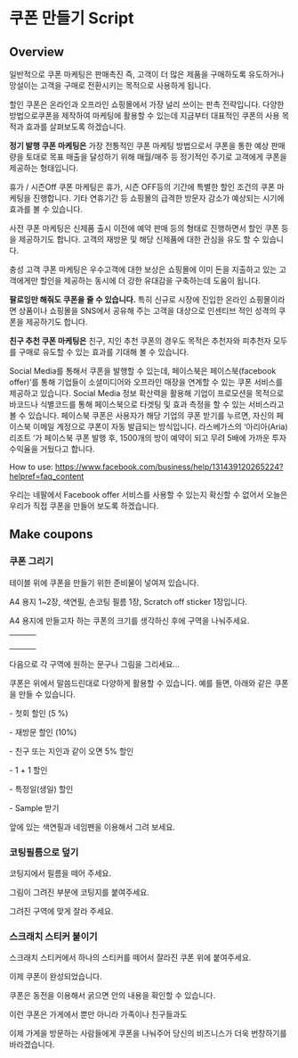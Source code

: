 # 쿠폰 만들기 Script



## Overview

일반적으로 쿠폰 마케팅은 판매촉진 즉, 고객이 더 많은 제품을 구매하도록 유도하거나 망설이는 고객을 구매로 전환시키는 목적으로 사용하게 됩니다.

 

할인 쿠폰은 온라인과 오프라인 쇼핑몰에서 가장 널리 쓰이는 판촉 전략입니다. 다양한 방법으로쿠폰을 제작하여 마케팅에 활용할 수 있는데 지금부터 대표적인 쿠폰의 사용 목적과 효과를 살펴보도록 하겠습니다.

 

**정기 발행 쿠폰 마케팅은** 가장 전통적인 쿠폰 마케팅 방법으로서 쿠폰을 통한 예상 판매량을 토대로 목표 매출을 달성하기 위해 매월/매주 등 정기적인 주기로 고객에게 쿠폰을 제공하는 형태입니다.

 

휴가 / 시즌Off 쿠폰 마케팅은 휴가, 시즌 OFF등의 기간에 특별한 할인 조건의 쿠폰 마케팅을 진행합니다. 기타 연휴기간 등 쇼핑몰의 급격한 방문자 감소가 예상되는 시기에 효과를 볼 수 있습니다.

 

사전 쿠폰 마케팅은 신제품 출시 이전에 예약 판매 등의 형태로 진행하면서 할인 쿠폰 등을 제공하기도 합니다. 고객의 재방문 및 해당 신제품에 대한 관심을 유도 할 수 있습니다.

 

충성 고객 쿠폰 마케팅은 우수고객에 대한 보상은 쇼핑몰에 이미 돈을 지출하고 있는 고객에게만 할인을 제공하는 동시에 더 강한 유대감을 구축하는데 도움이 됩니다.

 

**팔로잉만 해줘도 쿠폰을 줄 수 있습니다.** 특히 신규로 시장에 진입한 온라인 쇼핑몰이라면 상품이나 쇼핑몰을 SNS에서 공유해 주는 고객을 대상으로 인센티브 적인 성격의 쿠폰을 제공하기도 합니다.

 

**친구 추천 쿠폰 마케팅은** 친구, 지인 추천 쿠폰의 경우도 목적은 추천자와 피추천자 모두를 구매로 유도할 수 있는 효과를 기대해 볼 수 있습니다.

Social Media를 통해서 쿠폰을 발행할 수 있는데, 페이스북은 페이스북(facebook offer)’를 통해 기업들이 소셜미디어와 오프라인 매장을 연계할 수 있는 쿠폰 서비스를 제공하고 있습니다. Social Media 정보 확산력을 활용해 기업이 프로모션을 목적으로 바코드나 식별코드를 통해 페이스북으로 타겟팅 및 효과 측정을 할 수 있는 서비스라고 볼 수 있습니다. 페이스북 쿠폰은 사용자가 해당 기업의 쿠폰 받기를 누르면, 자신의 페이스북 이메일 계정으로 쿠폰이 자동 발급되는 방식입니다. 라스베가스의 ‘아리아(Aria) 리조트 ‘가 페이스북 쿠폰 발행 후, 1500개의 방이 예약이 되고 무려 5배에 가까운 투자 수익율을 거뒀다고 합니다.

How to use: <https://www.facebook.com/business/help/131439120265224?helpref=faq_content>

 

우리는 네팔에서 Facebook offer 서비스를 사용할 수 있는지 확신할 수 없어서 오늘은 우리가 직접 쿠폰을 만들어 보도록 하겠습니다.

 

## Make coupons

### 쿠폰 그리기

테이블 위에 쿠폰을 만들기 위한 준비물이 넣여져 있습니다.

A4 용지 1~2장, 색연필, 손코팅 필름 1장, Scratch off sticker 1장입니다. 

 

A4 용지에 만들고자 하는 쿠폰의 크기를 생각하신 후에 구역을 나눠주세요.

|      |      |      |
| ---- | ---- | ---- |
|      |      |      |
|      |      |      |
|      |      |      |
|      |      |      |

 

다음으로 각 구역에 원하는 문구나 그림을 그리세요…

쿠폰은 위에서 말씀드린대로 다양하게 활용할 수 있습니다. 
 예를 들면, 아래와 같은 쿠폰을 만들 수 있습니다.

\-       첫회 할인 (5 %)

\-       재방문 할인 (10%)

\-       친구 또는 지인과 같이 오면 5% 할인

\-       1 + 1 할인 

\-       특정일(생일) 할인

\-       Sample 받기

앞에 있는 색연필과 네임펜을 이용해서 그려 보세요.

 

### 코팅필름으로 덮기

코팅지에서 필름을 떼어 주세요.

그림이 그려진 부분에 코팅지를 붙여주세요.

그려진 구역에 맞게 잘라 주세요.

 

### 스크래치 스티커 붙이기

스크래치 스티커에서 하나의 스티커를 떼어서 잘라진 쿠폰 위에 붙여주세요.

 

이제 쿠폰이 완성되었습니다. 

쿠폰은 동전을 이용해서 굵으면 안의 내용을 확인할 수 있습니다.

이런 쿠폰은 가게에서 뿐만 아니라 가족이나 친구들과도 

 

이제 가게을 방문하는 사람들에게 쿠폰을 나눠주어 당신의 비즈니스가 더욱 번창하기를 바라겠습니다.

 

#  